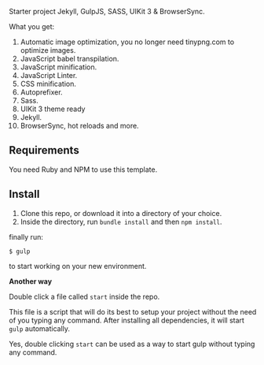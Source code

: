 Starter project Jekyll, GulpJS, SASS, UIKit 3 & BrowserSync.

What you get:
 1. Automatic image optimization, you no longer need tinypng.com to optimize images.
 2. JavaScript babel transpilation.
 3. JavaScript minification.
 4. JavaScript Linter.
 5. CSS minification.
 6. Autoprefixer.
 7. Sass.
 8. UIKit 3 theme ready
 9. Jekyll.
 10. BrowserSync, hot reloads and more.
 
## Requirements

You need Ruby and NPM to use this template.

## Install
1. Clone this repo, or download it into a directory of your choice.
2. Inside the directory, run `bundle install` and then `npm install`.

finally run:

```shell
$ gulp
```
to start working on your new environment.

**Another way**

Double click a file called `start` inside the repo.

This file is a script that
will do its best to setup your project without the need of you typing any command.
After installing all dependencies, it will start `gulp` automatically.

Yes, double clicking `start` can be used as a way to start gulp without typing any command.
